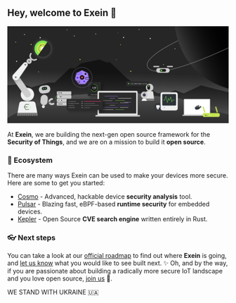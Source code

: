 ## Hey, welcome to Exein 👋

![Fleet of Exein devices](/images/github-cover-2.png)

At **Exein**, we are building the next-gen open source framework for the **Security of Things**, and we are on a mission to build it **open source**.

### 🦦 Ecosystem

There are many ways Exein can be used to make your devices more secure. Here are some to get you started:

- [Cosmo](https://cosmo.exein.io/) - Advanced, hackable device **security analysis** tool.
- [Pulsar](https://github.com/Exein-io/pulsar) - Blazing fast, eBPF-based **runtime security** for embedded devices.
- [Kepler](https://github.com/Exein-io/kepler) - Open Source **CVE search engine** written entirely in Rust.

### 👓 Next steps

You can take a look at our [official roadmap](https://github.com/orgs/Exein-io/projects/9) to find out where **Exein** is going, and [let us know](https://github.com/Exein-io/community/discussions) what you would like to see built next. ✨ Oh, and by the way, if you are passionate about building a radically more secure IoT landscape and you love open source, [join us](https://linkedin.com/company/exein) 🙌.


WE STAND WITH UKRAINE 🇺🇦
